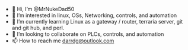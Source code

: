 - 👋 Hi, I’m @MrNukeDad50
- 👀 I’m interested in linux, OSs, Networking, controls, and automation
- 🌱 I’m currently learning Linux as a gateway / router, terraria server, git and git hub, and perl.
- 💞️ I’m looking to collaborate on PLCs, controls, and automation
- 📫 How to reach me darrdg@outlook.com

<!---
MrNukeDad50/MrNukeDad50 is a ✨ special ✨ repository because its `README.md` (this file) appears on your GitHub profile.
You can click the Preview link to take a look at your changes.
--->
